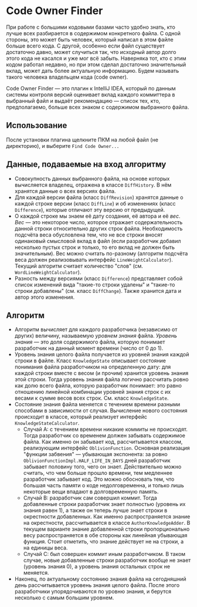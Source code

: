 # Code Owner Finder
При работе с большими кодовыми базами часто удобно знать, кто лучше всех разбирается
в содержимом конкретного файла. С одной стороны, это может быть человек, который
написал в этом файле больше всего кода. С другой, особенно если файл существует
достаточно давно, может случиться так, что исходный автор долго этого кода не касался
и уже мог всё забыть. Наверняка тот, кто с этим кодом работал недавно, но при этом
сделал достаточно значительный вклад, может дать более актуальную информацию.
Будем называть такого человека владельцем кода (code owner).

Code Owner Finder — это плагин к IntelliJ IDEA, который по данным системы
контроля версий оценивает вклад каждого коммиттера в выбранный файл и выдаёт рекомендацию 
— список тех, кто, предполагаемо, больше всех знаком с содержимом выбранного файла.

## Использование
После установки плагина щелкните ПКМ на любой файл (не директорию), и выберите `Find Code Owner...`

## Данные, подаваемые на вход алгоритму
* Совокупность данных выбранного файла, на основе которых вычисляется владелец, отражена в классе `DiffHistory`. В нём хранятся данные о всех версиях файла.
* Для каждой версии файла (класс `DiffRevision`) хранятся данные о каждой строке версии (класс `DiffLine`) и об изменениях (класс `Difference`), которые отличают эту версию от предыдущей.
* О каждой строке мы знаем её дату создания, её автора и её *вес*. *Вес* — это некоторое число, которое отражает содержательность данной строки относительно других строк файла. Необходимость подсчёта веса обусловлена тем, что не все строки вносят одинаковый смысловой вклад в файл (если разработчик добавил несколько пустых строк и только, то его вклад не должен быть значительным). Вес можно считать по-разному (алгоритм подсчёта веса должен реализовывать интерфейс `LineWeightCalculator`). Текущий алгоритм считает количество "слов" (см. `WordLineWeightCalculator`).
* Разность между версиями (класс `Difference`) представляет собой список изменений вида "такие-то строки удалены" и "такие-то строки добавлены" (см. класс `DiffChange`). Также хранится дата и автор этого изменения.

## Алгоритм 
* Алгоритм вычисляет для каждого разработчика (независимо от других) величину, называемую *уровнем знания* файла. *Уровень знания* — это доля содержимого файла, которую понимает разработчик на данный момент времени (число от 0 до 1). 
* Уровень знания целого файла получается из уровней знания каждой строки в файле. Класс `KnowledgeState` описывает состояние понимания файла разработчиком на определенную дату: для каждой строки вместе с весом (и прочим) хранится уровень знания этой строки. Тогда уровень знания файла логично рассчитать ровно как долю всего файла, которую разработчик понимает: это равно отношению линейной комбинации уровней знания строк с их весами к сумме весов всех строк. См. класс `KnowledgeState`.
* Состояние знания файла меняется с течением времени разными способами в зависимости от случая. Вычисление нового состояния происходит в классе, который реализует интерфейс `KnowledgeStateCalculator`.
  - Случай A: с течением времени никакие коммиты не происходят. Тогда разработчик со временем должен забывать содержимое файла. Как именно он забывает код, рассчитывается классом, реализующим интерфейс `OblivionFunction`. Основная реализация "функции забвения" — убывающая экспонента: за ровно `OblivionFunctionImpl.HALF_LIFE_IN_DAYS` дней разработчик забывает половину того, чего он знает. Действительно можно считать, что чем больше прошло времени, тем медленнее разработчик забывает код. Это можно обосновать тем, что большая часть памяти о коде недолговременна, и только лишь некоторые вещи впадают в долговременную память.
  - Случай B: разработчик сам совершил коммит. Тогда добавленные строки разработчик знает полностью (уровень их знания равен 1), а также он теперь лучше знает строки в окрестности добавленных. Как именно распространяется знание на окрестности, рассчитывается в классе `AuthorKnowledgeAdder`. В текущем варианте знание добавленной строки пропорционально весу распространяется в обе стороны как линейная убывающая функция. Стоит отметить, что знание действует не на строки, а на единицы веса.
  - Случай C: был совершен коммит иным разработчиком. В таком случае, новые добавленные строки разработчик вообще не знает (уровень знания 0), а уровень знания остальных строк не меняется.
* Наконец, по актуальному состоянию знания файла на сегодняшний день рассчитывается уровень знания целого файла. После этого разработчики упорядочиваются по уровню знания, и берутся несколько с самым большим уровнем.